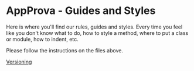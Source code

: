# AppProva - Guides and Styles

Here is where you'll find our rules, guides and styles. Every time you feel like you don't know what to do, how to style a method, where to put a class or module, how to indent, etc.

Please follow the instructions on the files above.

[Versioning](VERSIONING.md)
